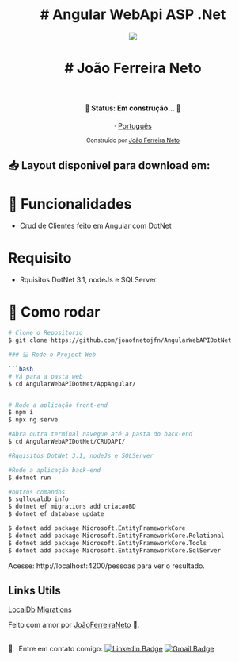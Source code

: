 <h1 align="center">
# Angular WebApi ASP .Net </h1>

<p align="center"><img width="auto" src="https://avatars1.githubusercontent.com/u/20828243?s=460&u=6b7db156aa91f513ca4b58f3bcc32efea1eaceaa&v=4"></p>

<h1 align="center">
# João Ferreira Neto </h1>

&nbsp;

  <h4 align="center"> 
	🚧  Status: Em construção...  🚧
  </h4>

</p>

<p align="center">
    ·
    <a href="README.md">Português</a>
 </p>

<div align="center">
  <sub>Construído por
    <a href="https://github.com/joaofnetojfn">João Ferreira Neto</a> 
  </sub>
</div>

<h2 align="left"> 📥 Layout disponivel para download em: </h2>

<!-- ### Web Screenshot

<div style="display: flex; flex-direction: 'row'; align-items: 'center';">

</div> -->

# :rocket: Funcionalidades

- Crud de Clientes feito em Angular com DotNet

# Requisito

- Rquisitos DotNet 3.1, nodeJs e SQLServer

# :construction_worker: Como rodar

````bash
# Clone o Repositorio
$ git clone https://github.com/joaofnetojfn/AngularWebAPIDotNet

### 💻 Rode o Project Web

```bash
# Vá para a pasta web
$ cd AngularWebAPIDotNet/AppAngular/


# Rode a aplicação front-end
$ npm i
$ npx ng serve

#Abra outra terminal navegue até a pasta do back-end
$ cd AngularWebAPIDotNet/CRUDAPI/

#Rquisitos DotNet 3.1, nodeJs e SQLServer

#Rode a aplicação back-end
$ dotnet run

#outros comandos
$ sqllocaldb info
$ dotnet ef migrations add criacaoBD
$ dotnet ef database update

$ dotnet add package Microsoft.EntityFrameworkCore
$ dotnet add package Microsoft.EntityFrameworkCore.Relational
$ dotnet add package Microsoft.EntityFrameworkCore.Tools
$ dotnet add package Microsoft.EntityFrameworkCore.SqlServer
````

Acesse: http://localhost:4200/pessoas para ver o resultado.

<h2 align="left"> Links Utils </h2>

[LocalDb](https://github.com/dbeaver/dbeaver/issues/2959)
[Migrations](https://www.youtube.com/watch?v=sYLfDaDQdm4)

Feito com amor por [JoãoFerreiraNeto](https://github.com/joaofnetojfn) 🚀.

<br/> :email: &nbsp; Entre em contato comigo: [![Linkedin Badge](https://img.shields.io/badge/-JoaoFerreira-blue?style=flat-square&logo=Linkedin&logoColor=white&link=https://www.linkedin.com/in/joaoferreiraneto/)](https://www.linkedin.com/in/joaoferreiraneto/)
[![Gmail Badge](https://img.shields.io/badge/-joaofnetojfn@hotmail.com-c14438?style=flat-square&logo=Hotmail&logoColor=white&link=mailto:joaofnetojfn@hotamil.com)](mailto:joaofnetojfn@hotmail.com)

#

